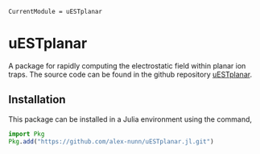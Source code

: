 ```@meta
CurrentModule = uESTplanar
```

# uESTplanar

A package for rapidly computing the electrostatic field within planar ion traps. The source code can be found in the github repository [uESTplanar](https://github.com/alex-nunn/uESTplanar.jl).

## Installation
This package can be installed in a Julia environment using the command,

```julia
import Pkg
Pkg.add("https://github.com/alex-nunn/uESTplanar.jl.git")
```


